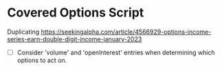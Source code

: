 # Covered Options Script

Duplicating <https://seekingalpha.com/article/4566929-options-income-series-earn-double-digit-income-january-2023>

- [ ] Consider 'volume' and 'openInterest' entries when determining which options to act on.
